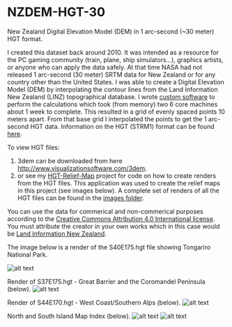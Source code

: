 # NZDEM-HGT-30

New Zealand Digital Elevation Model (DEM) in 1 arc-second (~30 meter) HGT format. 

I created this dataset back around 2010. It was intended as a resource for the PC gaming community (train, plane, ship simulators...), graphics artists, or anyone who can apply the data safely. At that time NASA had not released 1 arc-second (30 meter) SRTM data for New Zealand or for any country other than the United States. I was able to create a Digital Elevation Model (DEM) by interpolating the contour lines from the Land Information New Zealand (LINZ) topographical database. I wrote [custom software](https://github.com/nodecomplete/NZDEM-HGT-30/blob/master/Screenshots/ConversionApp.jpg?raw=true) to perform the calculations which took (from memory) two 6 core machines about 1 week to complete. This resulted in a grid of evenly spaced points 10 meters apart. From that base grid I interpolated the points to get the 1 arc-second HGT data. Information on the HGT (STRM1) format can be found [here](https://dds.cr.usgs.gov/srtm/version2_1/Documentation/SRTM_Topo.pdf).

To view HGT files:
1) 3dem can be downloaded from here http://www.visualizationsoftware.com/3dem. 
2) or see my [HGT-Relief-Map](https://github.com/nodecomplete/HGT-Relief-Map) project for code on how to create renders from the HGT files. This application was used to create the relief maps in this project (see images below). A complete set of renders of all the HGT files can be found in the [images folder](https://github.com/nodecomplete/NZDEM-HGT-30/tree/master/Images).

You can use the data for commerical and non-commerical purposes according to the [Creative Commons Attribution 4.0 International license](https://creativecommons.org/licenses/by/4.0/legalcode). You must attribute the creator in your own works which in this case would be [Land Information New Zealand](https://www.linz.govt.nz/).


The image below is a render of the S40E175.hgt file showing Tongariro National Park.

![alt text](https://github.com/nodecomplete/NZDEM-HGT-30/blob/master/Screenshots/tongariro.jpg)

 
Render of S37E175.hgt - Great Barrier and the Coromandel Peninsula (below).
![alt text](https://github.com/nodecomplete/NZDEM-HGT-30/blob/master/Screenshots/GreatBarrier.jpg)


Render of S44E170.hgt - West Coast/Southern Alps (below).
![alt text](https://github.com/nodecomplete/NZDEM-HGT-30/blob/master/Screenshots/WestCoast.jpg)
 
North and South Island Map Index (below).
![alt text](https://github.com/nodecomplete/NZDEM-HGT-30/blob/master/Screenshots/NorthMap.jpg)
![alt text](https://github.com/nodecomplete/NZDEM-HGT-30/blob/master/Screenshots/SouthMap.jpg)
